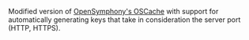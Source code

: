 Modified version of [OpenSymphony's OSCache](https://bitbucket.org/opensymphony/oscache/) with support for automatically generating keys that take in consideration the server port (HTTP, HTTPS).